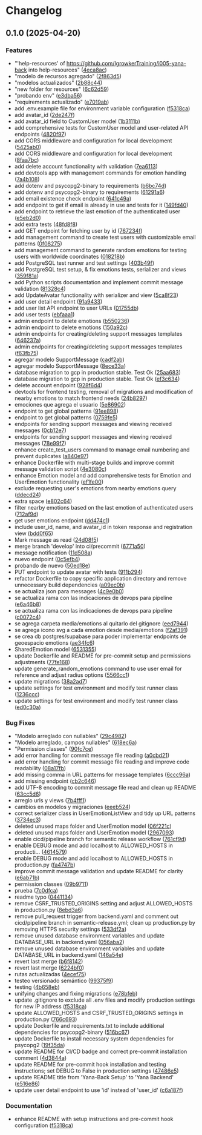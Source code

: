 # Changelog

## 0.1.0 (2025-04-20)


### Features

* "'help-resources' of https://github.com/IgrowkerTraining/i005-yana-back into help-resources" ([4eca8ac](https://github.com/IgrowkerTraining/i005-yana-back/commit/4eca8ac3540d692a4500481a68903b48b0f7d454))
* "modelo de recursos agregado" ([2f863d5](https://github.com/IgrowkerTraining/i005-yana-back/commit/2f863d5e0fa8ffdc33e2dbe2243121c5f22b738e))
* "modelos actualizados" ([2b88c44](https://github.com/IgrowkerTraining/i005-yana-back/commit/2b88c44049b9f16a27b295445497a06d04999253))
* "new folder for resources" ([6c62d59](https://github.com/IgrowkerTraining/i005-yana-back/commit/6c62d5967b99249a4cde1dc1cf72937f6eba9ec5))
* "probando env" ([e3dba56](https://github.com/IgrowkerTraining/i005-yana-back/commit/e3dba5628786850d3df63c91dcbb34e4f454b983))
* "requirements actualizado" ([e7019ab](https://github.com/IgrowkerTraining/i005-yana-back/commit/e7019abb934fa7fabb7766a3daebd11c8d3b7e42))
* add .env.example file for environment variable configuration ([f5318ca](https://github.com/IgrowkerTraining/i005-yana-back/commit/f5318cace5c5168901dce97319b36ea6e7309e9b))
* add avatar_id ([2de247f](https://github.com/IgrowkerTraining/i005-yana-back/commit/2de247f01f5ee98929199355ab4a2d6ceecdf30e))
* add avatar_id field to CustomUser model ([1b3111b](https://github.com/IgrowkerTraining/i005-yana-back/commit/1b3111b03c718d68fc16b66799970243abe19b86))
* add comprehensive tests for CustomUser model and user-related API endpoints ([4820f97](https://github.com/IgrowkerTraining/i005-yana-back/commit/4820f9754ab338a826b76a4dabe92353fc3a24e0))
* add CORS middleware and configuration for local development ([5425ab0](https://github.com/IgrowkerTraining/i005-yana-back/commit/5425ab05113aeb79e05b691ce466fec31e3fc0d6))
* add CORS middleware and configuration for local development ([8faa7bc](https://github.com/IgrowkerTraining/i005-yana-back/commit/8faa7bc3dd76d9fcd424df0421d2a98205cc96c8))
* add delete account functionality with validation ([7ea6113](https://github.com/IgrowkerTraining/i005-yana-back/commit/7ea61136f2fc82a83c9538f4551ca1a7832fa7cd))
* add devtools app with management commands for emotion handling ([7a4b108](https://github.com/IgrowkerTraining/i005-yana-back/commit/7a4b108d69f183ed6986c4fa36d4bed2e0e90a82))
* add dotenv and psycopg2-binary to requirements ([b6bc74d](https://github.com/IgrowkerTraining/i005-yana-back/commit/b6bc74d6db41865c225b0284025870acdbac3835))
* add dotenv and psycopg2-binary to requirements ([61291a6](https://github.com/IgrowkerTraining/i005-yana-back/commit/61291a672ba5c4f609c0f43c02bfb633701ccd2d))
* add email existence check endpoint ([641c49a](https://github.com/IgrowkerTraining/i005-yana-back/commit/641c49ac0c2619d3ffb947574b083bf04343d455))
* add endpoint to get if email is already in use and tests for it ([149fd40](https://github.com/IgrowkerTraining/i005-yana-back/commit/149fd4051a1ec0461eb210ff9b61ad8c764a5fe8))
* add endpoint to retrieve the last emotion of the authenticated user ([e5eb2d0](https://github.com/IgrowkerTraining/i005-yana-back/commit/e5eb2d08f0f292ef224146e20917786b3e698065))
* add extra tests ([48fd8f8](https://github.com/IgrowkerTraining/i005-yana-back/commit/48fd8f8dc9136132bba68a617058c25f951ba7b7))
* add GET endpoint for fetching user by id ([767234f](https://github.com/IgrowkerTraining/i005-yana-back/commit/767234f75e6ccc481818ae06b03f4695d9397cf5))
* add management command to create test users with customizable email patterns ([0f08275](https://github.com/IgrowkerTraining/i005-yana-back/commit/0f0827507ec94250239269b89cc39066e879897a))
* add management command to generate random emotions for testing users with worldwide coordinates ([018218b](https://github.com/IgrowkerTraining/i005-yana-back/commit/018218b94b72ce7529e71fccd0e78ef5f4293078))
* add PostgreSQL test runner and test settings ([403b49f](https://github.com/IgrowkerTraining/i005-yana-back/commit/403b49fb568f34c3eedda1bd237ad65156a62aa2))
* add PostgreSQL test setup, & fix emotions tests, serializer and views ([359f81a](https://github.com/IgrowkerTraining/i005-yana-back/commit/359f81a382a50c63bc3000e693fc975944494288))
* add Python scripts documentation and implement commit message validation ([81328c4](https://github.com/IgrowkerTraining/i005-yana-back/commit/81328c41691be33b18f3c158aac5021fbb2a1f20))
* add UpdateAvatar functionality with serializer and view ([5ca8f23](https://github.com/IgrowkerTraining/i005-yana-back/commit/5ca8f23f4f85787f0f11ce7ea1434962ac7257da))
* add user detail endpoint ([91a9433](https://github.com/IgrowkerTraining/i005-yana-back/commit/91a94331c7458bb8e92c45b07668871112ad2769))
* add user list API endpoint to user URLs ([01755db](https://github.com/IgrowkerTraining/i005-yana-back/commit/01755dbd182a0fbdf8229090246a22df25a9226a))
* add user tests ([ebfaaa1](https://github.com/IgrowkerTraining/i005-yana-back/commit/ebfaaa1020eae4f95ee3db4f53ce67bd37926cea))
* admin endpoint to delete emotions ([b550236](https://github.com/IgrowkerTraining/i005-yana-back/commit/b5502364df8ae40900176d00e1f305e980476e24))
* admin endpoint to delete emotions ([150a92c](https://github.com/IgrowkerTraining/i005-yana-back/commit/150a92c1aaf629b4f10a4c2e9b09bc4a5ee5de7e))
* admin endpoints for creating/deleting support messages templates ([646237a](https://github.com/IgrowkerTraining/i005-yana-back/commit/646237a6bf7f7b667a4461fdc2b40368b9e6fa29))
* admin endpoints for creating/deleting support messages templates ([f63fb75](https://github.com/IgrowkerTraining/i005-yana-back/commit/f63fb759cce8881bae391d997dd14eac5d3d0fac))
* agregar modelo SupportMessage ([cadf2ab](https://github.com/IgrowkerTraining/i005-yana-back/commit/cadf2abf7c61c867346e3bbfa77b0dff4b2859e3))
* agregar modelo SupportMessage ([8ece33a](https://github.com/IgrowkerTraining/i005-yana-back/commit/8ece33a2ec5806183a2e22fe349341d6bc63f31d))
* database migration to gcp in production stable. Test Ok ([25aa683](https://github.com/IgrowkerTraining/i005-yana-back/commit/25aa683b957bebe0d1bc584a0de4be1444bae50d))
* database migration to gcp in production stable. Test Ok ([ef3c634](https://github.com/IgrowkerTraining/i005-yana-back/commit/ef3c63433891e76b9ca813cbc1f717fc848be2a3))
* delete account endpoint ([928f6d4](https://github.com/IgrowkerTraining/i005-yana-back/commit/928f6d4c00eb5b573731a5f8987bd8426b7f4881))
* devtools for frontend testing, removal of migrations and modification of nearby emotions to match frontend needs ([24b8297](https://github.com/IgrowkerTraining/i005-yana-back/commit/24b8297895a037595e1bfa4df0b3eb367fcd4d2e))
* emociones que agrega el usuario ([5e86902](https://github.com/IgrowkerTraining/i005-yana-back/commit/5e86902e0e3951c992f8936a69648011c860b77c))
* endpoint to get global patterns ([91ee898](https://github.com/IgrowkerTraining/i005-yana-back/commit/91ee8987d4a3ffc347893c05adc2d1dffbbca96a))
* endpoint to get global patterns ([0759fe5](https://github.com/IgrowkerTraining/i005-yana-back/commit/0759fe507302436ce9e928243824fe8c6bc4a09c))
* endpoints for sending support messages and viewing received messages ([0cb12e7](https://github.com/IgrowkerTraining/i005-yana-back/commit/0cb12e7f5f61049a752adab384fcf7195589f256))
* endpoints for sending support messages and viewing received messages ([78e99f7](https://github.com/IgrowkerTraining/i005-yana-back/commit/78e99f7706652fdeccd8bb583afbe3103ee7bc0a))
* enhance create_test_users command to manage email numbering and prevent duplicates ([a840e97](https://github.com/IgrowkerTraining/i005-yana-back/commit/a840e97e8fc878686776219168e6b5f79dfe4239))
* enhance Dockerfile with multi-stage builds and improve commit message validation script ([4e3080c](https://github.com/IgrowkerTraining/i005-yana-back/commit/4e3080c1bb4aef9eec5f02ac1204f6abd383f408))
* enhance Emotion model and add comprehensive tests for Emotion and UserEmotion functionality ([ef1fe00](https://github.com/IgrowkerTraining/i005-yana-back/commit/ef1fe0042b084df65bce351bd5231489ec23fb92))
* exclude requesting user's emotions from nearby emotions query ([ddecd24](https://github.com/IgrowkerTraining/i005-yana-back/commit/ddecd24a104637909747800a07d9c1fef2b53872))
* extra space ([e802c64](https://github.com/IgrowkerTraining/i005-yana-back/commit/e802c64d396598c8e194e8cfc6b26ce550d9eb61))
* filter nearby emotions based on the last emotion of authenticated users ([712af9d](https://github.com/IgrowkerTraining/i005-yana-back/commit/712af9d72988b45d116b25b85bd55c2e3a6481c2))
* get user emotions endpoint ([dd474c1](https://github.com/IgrowkerTraining/i005-yana-back/commit/dd474c1aaac31965aff9a3c4efadc054ea2cb29e))
* include user_id, name, and avatar_id in token response and registration view ([bdd0f65](https://github.com/IgrowkerTraining/i005-yana-back/commit/bdd0f65750b7f24f8dbf62f0e94fffdfed8a8649))
* Mark message as read ([24d08f5](https://github.com/IgrowkerTraining/i005-yana-back/commit/24d08f512a0570cda4ddc123472207eeac850263))
* merge branch 'develop' into ci/precommit ([6771a50](https://github.com/IgrowkerTraining/i005-yana-back/commit/6771a50175f02ba0a8218ca4b6409e0a875de2ad))
* message notification ([11d508a](https://github.com/IgrowkerTraining/i005-yana-back/commit/11d508ad236348a047726185d5e8c10800bd090a))
* nuevo endpoint ([0c5efb4](https://github.com/IgrowkerTraining/i005-yana-back/commit/0c5efb4afcb65b2dc2b15c8a114f664c1e525ed9))
* probando de nuevo ([50ed18e](https://github.com/IgrowkerTraining/i005-yana-back/commit/50ed18e17d3848dceaf0385d298b42d56b05d773))
* PUT endpoint to update avatar with tests ([911b294](https://github.com/IgrowkerTraining/i005-yana-back/commit/911b294c178a90841760c6bd769ad25fb36ff24f))
* refactor Dockerfile to copy specific application directory and remove unnecessary build dependencies ([a09ec0b](https://github.com/IgrowkerTraining/i005-yana-back/commit/a09ec0be2476604360aefeac7ac2b24c1021cd88))
* se actualiza json para messages ([4c9e0b0](https://github.com/IgrowkerTraining/i005-yana-back/commit/4c9e0b0c1cbd3f1c939bb11d1118a85a492fed02))
* se actualiza rama con las indicaciones de devops para pipeline ([e6a46b8](https://github.com/IgrowkerTraining/i005-yana-back/commit/e6a46b8aa734d99aed3cb4a3eedfaed3664fbafb))
* se actualiza rama con las indicaciones de devops para pipeline ([c0072c4](https://github.com/IgrowkerTraining/i005-yana-back/commit/c0072c492b7130f69dbccce8aa65166a9f84ead9))
* se agrega carpeta media/emotions al quitarlo del gitignore ([eed7944](https://github.com/IgrowkerTraining/i005-yana-back/commit/eed7944d8a57df2fdb8238ddf6d593b46c47ad12))
* se agrega icono svg a cada emotion desde media/emotions ([f2af391](https://github.com/IgrowkerTraining/i005-yana-back/commit/f2af3913157391fcd17642e2100f902b17ab051f))
* se crea db postgres/supabase para poder implementar endpoints de geoespacio emotions ([ae34fc6](https://github.com/IgrowkerTraining/i005-yana-back/commit/ae34fc63264a7bb3d95f488b862f582bc4f4473f))
* SharedEmotion model ([6531355](https://github.com/IgrowkerTraining/i005-yana-back/commit/6531355fdafc95038d2a1f3627db5474cc940179))
* update Dockerfile and README for pre-commit setup and permissions adjustments ([77fe168](https://github.com/IgrowkerTraining/i005-yana-back/commit/77fe168e10c7cf9dd0b6ac7140677a1d3c59f39e))
* update generate_random_emotions command to use user email for reference and adjust radius options ([5566cc1](https://github.com/IgrowkerTraining/i005-yana-back/commit/5566cc1840a728f3ef4e71e83352decc3734f46f))
* update migrations ([38a2ad7](https://github.com/IgrowkerTraining/i005-yana-back/commit/38a2ad79b47763b287f16f33f05208c670c87cdc))
* update settings for test environment and modify test runner class ([1236ccc](https://github.com/IgrowkerTraining/i005-yana-back/commit/1236cccdceeee870bba05bc05cb51eb23b794118))
* update settings for test environment and modify test runner class ([ed0c30a](https://github.com/IgrowkerTraining/i005-yana-back/commit/ed0c30a4c9d24f33830a853b6c6ccd9e04856692))


### Bug Fixes

* "Modelo arreglado con nullables" ([29c4982](https://github.com/IgrowkerTraining/i005-yana-back/commit/29c4982ab22137aa832d111d9e4727180090c3f2))
* "Modelo arreglado, campos nullables" ([618ec6a](https://github.com/IgrowkerTraining/i005-yana-back/commit/618ec6a66a32d674960d7d83c4c02625a98d25c6))
* "Permission classes" ([90fc7ce](https://github.com/IgrowkerTraining/i005-yana-back/commit/90fc7ce8b1b5422326adf8bfdc8659a4d8fb10ca))
* add error handling for commit message file reading ([a0cbd21](https://github.com/IgrowkerTraining/i005-yana-back/commit/a0cbd21de7fff9e6075552664bb1e8c531394654))
* add error handling for commit message file reading and improve code readability ([08a17fb](https://github.com/IgrowkerTraining/i005-yana-back/commit/08a17fbdb2fb2af5597961cf63beba3c974fe318))
* add missing comma in URL patterns for message templates ([6ccc96a](https://github.com/IgrowkerTraining/i005-yana-back/commit/6ccc96af3fa77b49db6b4c674e6acb11f00c7318))
* add missing endpoint ([cb2c646](https://github.com/IgrowkerTraining/i005-yana-back/commit/cb2c6465db6bff47a92c49f90191b004a8e83a7f))
* add UTF-8 encoding to commit message file read and clean up README ([63cc5d6](https://github.com/IgrowkerTraining/i005-yana-back/commit/63cc5d649f7d428a3c0402cd3fa975100d5d8137))
* arreglo urls y views ([7b4fff1](https://github.com/IgrowkerTraining/i005-yana-back/commit/7b4fff115ff1b62ca91e26c11624aa20bf5140f4))
* cambios en modelos y migraciones ([eeeb524](https://github.com/IgrowkerTraining/i005-yana-back/commit/eeeb524b2b3ad775728ff73c11282debf39952ad))
* correct serializer class in UserEmotionListView and tidy up URL patterns ([3734ec3](https://github.com/IgrowkerTraining/i005-yana-back/commit/3734ec3553782008dd03ea76867ecdd97a8a89ca))
* deleted unused maps folder and UserEmotion model ([06f221c](https://github.com/IgrowkerTraining/i005-yana-back/commit/06f221cc8886fb19f3e48390d96148f7dd14dce3))
* deleted unused maps folder and UserEmotion model ([2967093](https://github.com/IgrowkerTraining/i005-yana-back/commit/29670937c6d83602c375c65af0a348e1d17f5525))
* enable cicd/pipeline branch for semantic release workflow ([761cf9d](https://github.com/IgrowkerTraining/i005-yana-back/commit/761cf9db8075c5872cb3a86c363f54c8c10a3c4d))
* enable DEBUG mode and add localhost to ALLOWED_HOSTS in producti… ([4614579](https://github.com/IgrowkerTraining/i005-yana-back/commit/4614579a039870b86ddba00ff3ec71df64947e6d))
* enable DEBUG mode and add localhost to ALLOWED_HOSTS in production.py ([fa4747b](https://github.com/IgrowkerTraining/i005-yana-back/commit/fa4747b8110b739bb88cc1350f89a1b0cf237193))
* improve commit message validation and update README for clarity ([e6ab71b](https://github.com/IgrowkerTraining/i005-yana-back/commit/e6ab71bc8ddd5fdda3bd83d7a4d456deeb38614d))
* permission classes ([09b9711](https://github.com/IgrowkerTraining/i005-yana-back/commit/09b97117ed5ff0117c3d4978ca9a275071d77c36))
* prueba ([7c0dfca](https://github.com/IgrowkerTraining/i005-yana-back/commit/7c0dfca226f4328e1af760a2266338447fc3fe81))
* readme typo ([0441134](https://github.com/IgrowkerTraining/i005-yana-back/commit/04411343ddbe987a30cb29e039930bc778cb840a))
* remove CSRF_TRUSTED_ORIGINS setting and adjust ALLOWED_HOSTS in production.py ([8ebd3a6](https://github.com/IgrowkerTraining/i005-yana-back/commit/8ebd3a645deaaa85f00c56cb42e9a6cb96996002))
* remove pull_request trigger from backend.yaml and comment out cicd/pipeline branch in semantic-release.yml; clean up production.py by removing HTTPS security settings ([533df2a](https://github.com/IgrowkerTraining/i005-yana-back/commit/533df2a12a081eda607606e88e37f917c0bcfc98))
* remove unused database environment variables and update DATABASE_URL in backend.yaml ([056aba2](https://github.com/IgrowkerTraining/i005-yana-back/commit/056aba29271056de85120b9ed8a8967da923e461))
* remove unused database environment variables and update DATABASE_URL in backend.yaml ([146a54e](https://github.com/IgrowkerTraining/i005-yana-back/commit/146a54ea30fe456d597a535c869cd4d5baba22b9))
* revert last merge ([b6f8142](https://github.com/IgrowkerTraining/i005-yana-back/commit/b6f814237133e77e9c93e466391b36be005d8860))
* revert last merge ([6224bf0](https://github.com/IgrowkerTraining/i005-yana-back/commit/6224bf00e28ad8cf42c6a49136d52acb097ec68b))
* rutas actualizadas ([4ecef75](https://github.com/IgrowkerTraining/i005-yana-back/commit/4ecef75e16582d14a044948f00a1644aec8d2f39))
* testeo versionado semántico ([99375f9](https://github.com/IgrowkerTraining/i005-yana-back/commit/99375f9f745ce2d0d9a740f3d0110e827417a042))
* testing ([4b658eb](https://github.com/IgrowkerTraining/i005-yana-back/commit/4b658eb615a4233de0adb3b26360b463a7f3df6c))
* unifying changes and fixing migrations ([e78bfeb](https://github.com/IgrowkerTraining/i005-yana-back/commit/e78bfebe6893bb576b345dd27fdff4076df45c11))
* update .gitignore to exclude all .env files and modify production settings for new IP address ([f5318ca](https://github.com/IgrowkerTraining/i005-yana-back/commit/f5318cace5c5168901dce97319b36ea6e7309e9b))
* update ALLOWED_HOSTS and CSRF_TRUSTED_ORIGINS settings in production.py ([766c693](https://github.com/IgrowkerTraining/i005-yana-back/commit/766c6939d51143c860be15c2c0926592e1238f27))
* update Dockerfile and requirements.txt to include additional dependencies for psycopg2-binary ([516bc67](https://github.com/IgrowkerTraining/i005-yana-back/commit/516bc678d518746df75203035b01397736ba1a4d))
* update Dockerfile to install necessary system dependencies for psycopg2 ([19f35da](https://github.com/IgrowkerTraining/i005-yana-back/commit/19f35da9f501fce6b35f30f8bbc553ae2389863b))
* update README for CI/CD badge and correct pre-commit installation comment ([4d3844a](https://github.com/IgrowkerTraining/i005-yana-back/commit/4d3844a6ed51759716f35018fe82b87e1fe10bf8))
* update README for pre-commit hook installation and testing instructions; set DEBUG to False in production settings ([47486e5](https://github.com/IgrowkerTraining/i005-yana-back/commit/47486e512edb0e7cb9427070ba51a2e7ead24b86))
* update README title from 'Yana-Back Setup' to 'Yana Backend' ([e516e86](https://github.com/IgrowkerTraining/i005-yana-back/commit/e516e866f786705d547b28029e1541f83611309b))
* update user detail endpoint to use 'id' instead of 'user_id' ([c6a187f](https://github.com/IgrowkerTraining/i005-yana-back/commit/c6a187fe86ef069ee2e3f312ba89f4c8693fa008))


### Documentation

* enhance README with setup instructions and pre-commit hook configuration ([f5318ca](https://github.com/IgrowkerTraining/i005-yana-back/commit/f5318cace5c5168901dce97319b36ea6e7309e9b))
